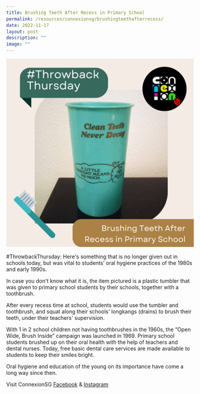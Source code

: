 ```yaml
---
title: Brushing Teeth After Recess in Primary School
permalink: /resources/connexionsg/brushingteethafterrecess/
date: 2022-11-17
layout: post
description: ""
image: ""
---
```

![](/images/connexionsg/2022/brushing%20teeth%20after%20recess%20in%20primary%20school.png)

#ThrowbackThursday: Here's something that is no longer given out in schools today, but was vital to students’ oral hygiene practices of the 1980s and early 1990s.

In case you don't know what it is, the item pictured is a plastic tumbler that was given to primary school students by their schools, together with a toothbrush.

After every recess time at school, students would use the tumbler and toothbrush, and squat along their schools' longkangs (drains) to brush their teeth, under their teachers' supervision.

With 1 in 2 school children not having toothbrushes in the 1960s, the “Open Wide, Brush Inside” campaign was launched in 1969. Primary school students brushed up on their oral health with the help of teachers and dental nurses. Today, free basic dental care services are made available to students to keep their smiles bright.

Oral hygiene and education of the young on its importance have come a long way since then.


Visit ConnexionSG [Facebook](https://www.facebook.com/ConnexionSG) & [Instagram](https://www.instagram.com/connexionsg/)